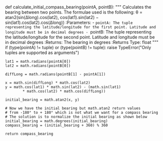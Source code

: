 def calculate_initial_compass_bearing(pointA, pointB):
    """
    Calculates the bearing between two points.
    The formulae used is the following:
        θ = atan2(sin(Δlong).cos(lat2),
                  cos(lat1).sin(lat2) − sin(lat1).cos(lat2).cos(Δlong))
    :Parameters:
      - `pointA: The tuple representing the latitude/longitude for the
        first point. Latitude and longitude must be in decimal degrees
      - `pointB: The tuple representing the latitude/longitude for the
        second point. Latitude and longitude must be in decimal degrees
    :Returns:
      The bearing in degrees
    :Returns Type:
      float
    """
    if (type(pointA) != tuple) or (type(pointB) != tuple):
        raise TypeError("Only tuples are supported as arguments")

    lat1 = math.radians(pointA[0])
    lat2 = math.radians(pointB[0])

    diffLong = math.radians(pointB[1] - pointA[1])

    x = math.sin(diffLong) * math.cos(lat2)
    y = math.cos(lat1) * math.sin(lat2) - (math.sin(lat1)
            * math.cos(lat2) * math.cos(diffLong))

    initial_bearing = math.atan2(x, y)

    # Now we have the initial bearing but math.atan2 return values
    # from -180° to + 180° which is not what we want for a compass bearing
    # The solution is to normalize the initial bearing as shown below
    initial_bearing = math.degrees(initial_bearing)
    compass_bearing = (initial_bearing + 360) % 360

    return compass_bearing